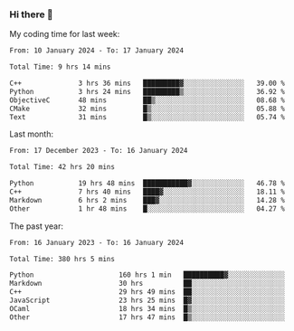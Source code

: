 ### Hi there 👋

My coding time for last week:

<!--START_SECTION:week-->

```txt
From: 10 January 2024 - To: 17 January 2024

Total Time: 9 hrs 14 mins

C++              3 hrs 36 mins   █████████▓░░░░░░░░░░░░░░░   39.00 %
Python           3 hrs 24 mins   █████████▒░░░░░░░░░░░░░░░   36.92 %
ObjectiveC       48 mins         ██▒░░░░░░░░░░░░░░░░░░░░░░   08.68 %
CMake            32 mins         █▒░░░░░░░░░░░░░░░░░░░░░░░   05.88 %
Text             31 mins         █▒░░░░░░░░░░░░░░░░░░░░░░░   05.74 %
```

<!--END_SECTION:week-->

Last month:

<!--START_SECTION:month-->

```txt
From: 17 December 2023 - To: 16 January 2024

Total Time: 42 hrs 20 mins

Python           19 hrs 48 mins  ███████████▓░░░░░░░░░░░░░   46.78 %
C++              7 hrs 40 mins   ████▓░░░░░░░░░░░░░░░░░░░░   18.11 %
Markdown         6 hrs 2 mins    ███▓░░░░░░░░░░░░░░░░░░░░░   14.28 %
Other            1 hr 48 mins    █░░░░░░░░░░░░░░░░░░░░░░░░   04.27 %
```

<!--END_SECTION:month-->

The past year:

<!--START_SECTION:year-->

```txt
From: 16 January 2023 - To: 16 January 2024

Total Time: 380 hrs 5 mins

Python                     160 hrs 1 min   ██████████▓░░░░░░░░░░░░░░   42.10 %
Markdown                   30 hrs          ██░░░░░░░░░░░░░░░░░░░░░░░   07.90 %
C++                        29 hrs 49 mins  ██░░░░░░░░░░░░░░░░░░░░░░░   07.85 %
JavaScript                 23 hrs 25 mins  █▓░░░░░░░░░░░░░░░░░░░░░░░   06.16 %
OCaml                      18 hrs 34 mins  █▒░░░░░░░░░░░░░░░░░░░░░░░   04.89 %
Other                      17 hrs 47 mins  █▒░░░░░░░░░░░░░░░░░░░░░░░   04.68 %
```

<!--END_SECTION:year-->
